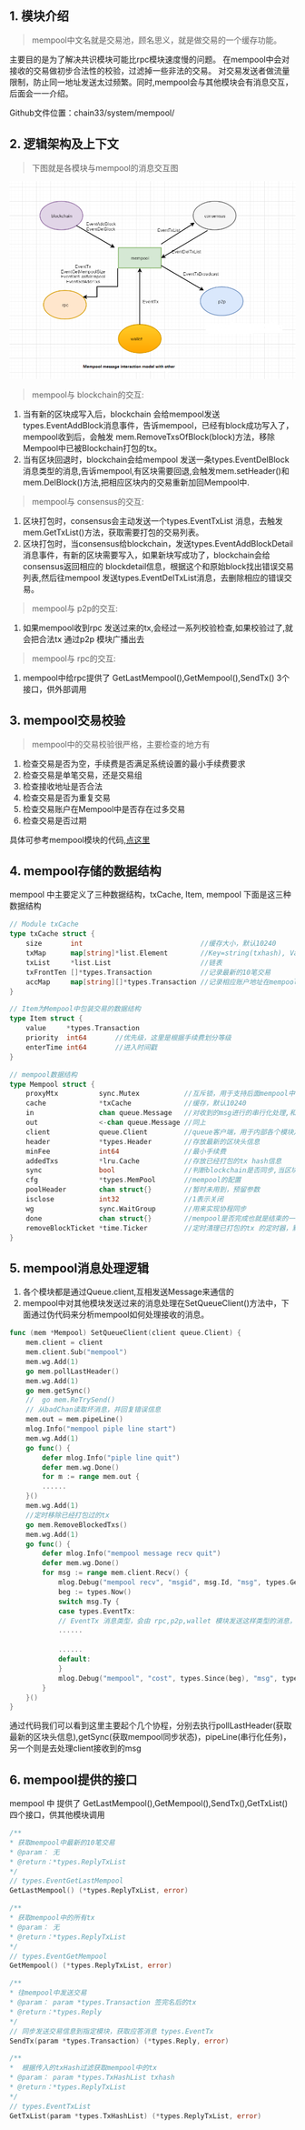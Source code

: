 ##  1. 模块介绍

> mempool中文名就是交易池，顾名思义，就是做交易的一个缓存功能。

主要目的是为了解决共识模块可能比rpc模块速度慢的问题。
在mempool中会对接收的交易做初步合法性的校验，过滤掉一些非法的交易。
对交易发送者做流量限制，防止同一地址发送太过频繁。同时,mempool会与其他模块会有消息交互，后面会一一介绍。

Github文件位置：chain33/system/mempool/

##  2. 逻辑架构及上下文

> 下图就是各模块与mempool的消息交互图

![mempool 模块交互逻辑图](./images/mempool.png)

> mempool与 blockchain的交互:

 1. 当有新的区块成写入后，blockchain 会给mempool发送types.EventAddBlock消息事件，告诉mempool，已经有block成功写入了，mempool收到后，会触发            mem.RemoveTxsOfBlock(block)方法，移除Mempool中已被Blockchain打包的tx。
 2. 当有区块回退时，blockchain会给mempool 发送一条types.EventDelBlock 消息类型的消息,告诉mempool,有区块需要回退,会触发mem.setHeader()和mem.DelBlock()方法,把相应区块内的交易重新加回Mempool中.

> mempool与 consensus的交互:

1. 区块打包时，consensus会主动发送一个types.EventTxList 消息，去触发mem.GetTxList()方法，获取需要打包的交易列表。
2. 区块打包时，当consensus给blockchain，发送types.EventAddBlockDetail消息事件，有新的区块需要写入，如果新块写成功了，blockchain会给consensus返回相应的          blockdetail信息，根据这个和原始block找出错误交易列表,然后往mempool 发送types.EventDelTxList消息，去删除相应的错误交易。

> mempool与 p2p的交互:

 1. 如果mempool收到rpc 发送过来的tx,会经过一系列校验检查,如果校验过了,就会把合法tx 通过p2p 模块广播出去

> mempool与 rpc的交互:

 1. mempool中给rpc提供了 GetLastMempool(),GetMempool(),SendTx() 3个接口，供外部调用

## 3. mempool交易校验

> mempool中的交易校验很严格，主要检查的地方有

 1. 检查交易是否为空，手续费是否满足系统设置的最小手续费要求
 2. 检查交易是单笔交易，还是交易组
 3. 检查接收地址是否合法
 4. 检查交易是否为重复交易
 5. 检查交易账户在Mempool中是否存在过多交易
 6. 检查交易是否过期

具体可参考mempool模块的代码,<a href="https://github.com/33cn/chain33/blob/master/mempool/check.go" target="_blank">点这里</a>

## 4. mempool存储的数据结构

mempool 中主要定义了三种数据结构，txCache, Item, mempool
下面是这三种数据结构

```go
// Module txCache
type txCache struct {
	size       int                             //缓存大小，默认10240
	txMap      map[string]*list.Element        //Key=string(txhash), Value= Item
	txList     *list.List                      //链表
	txFrontTen []*types.Transaction            //记录最新的10笔交易
	accMap     map[string][]*types.Transaction //记录相应账户地址在mempool已经有多少笔交易了，同一个地址（tx.from)最多只有100笔
}
```

```go
// Item为Mempool中包装交易的数据结构
type Item struct {
	value     *types.Transaction
	priority  int64       //优先级，这里是根据手续费划分等级
	enterTime int64       //进入时间戳
}
```

```go
// mempool数据结构
type Mempool struct {
	proxyMtx          sync.Mutex           //互斥锁，用于支持后面mempool中的多个协程之间的并发操作 
	cache             *txCache             //缓存，默认10240
	in                chan queue.Message   //对收到的msg进行的串行化处理,和out配合一起使用，主要处理EventTx消息
	out               <-chan queue.Message //同上
	client            queue.Client         //queue客户端，用于内部各个模块之间的通信
	header            *types.Header        //存放最新的区块头信息 
	minFee            int64                //最小手续费
	addedTxs          *lru.Cache           //存放已经打包的tx hash信息
	sync              bool                 //判断blockchain是否同步,当区块没有同步的话，是没法成功往mempool发送新的交易的
	cfg               *types.MemPool       //mempool的配置
	poolHeader        chan struct{}        //暂时未用到，预留参数
	isclose           int32                //1表示关闭
	wg                sync.WaitGroup       //用来实现协程同步
	done              chan struct{}        //mempool是否完成也就是结束的一种信号
	removeBlockTicket *time.Ticker         //定时清理已打包的tx 的定时器，默认一分钟
}
```
## 5. mempool消息处理逻辑

 1. 各个模块都是通过Queue.client,互相发送Message来通信的
 2. mempool中对其他模块发送过来的消息处理在SetQueueClient()方法中，下面通过伪代码来分析mempool如何处理接收的消息。

```go
func (mem *Mempool) SetQueueClient(client queue.Client) {
	mem.client = client
	mem.client.Sub("mempool")
	mem.wg.Add(1)
	go mem.pollLastHeader()
	mem.wg.Add(1)
	go mem.getSync()
	//	go mem.ReTrySend()
	// 从badChan读取坏消息，并回复错误信息
	mem.out = mem.pipeLine()
	mlog.Info("mempool piple line start")
	mem.wg.Add(1)
	go func() {
		defer mlog.Info("piple line quit")
		defer mem.wg.Done()
		for m := range mem.out {
        ......
	}()
	mem.wg.Add(1)
	//定时移除已经打包过的tx
	go mem.RemoveBlockedTxs()
	mem.wg.Add(1)
	go func() {
		defer mlog.Info("mempool message recv quit")
		defer mem.wg.Done()
		for msg := range mem.client.Recv() {
			mlog.Debug("mempool recv", "msgid", msg.Id, "msg", types.GetEventName(int(msg.Ty)))
			beg := types.Now()
			switch msg.Ty {
			case types.EventTx:
			// EventTx 消息类型，会由 rpc,p2p,wallet 模块发送这样类型的消息，同时附带一笔tx
			......
			
			......
			default:
			}
			mlog.Debug("mempool", "cost", types.Since(beg), "msg", types.GetEventName(int(msg.Ty)))
		}
	}()
}
```
通过代码我们可以看到这里主要起个几个协程，分别去执行pollLastHeader(获取最新的区块头信息),getSync(获取mempool同步状态)，pipeLine(串行化任务)，另一个则是去处理client接收到的msg

## 6. mempool提供的接口

 mempool 中 提供了 GetLastMempool(),GetMempool(),SendTx(),GetTxList()四个接口，供其他模块调用

```go
/**
* 获取mempool中最新的10笔交易
* @param： 无
* @return：*types.ReplyTxList
*/
// types.EventGetLastMempool
GetLastMempool() (*types.ReplyTxList, error)
```

```go
/**
* 获取mempool中的所有tx
* @param： 无
* @return：*types.ReplyTxList
*/
// types.EventGetMempool
GetMempool() (*types.ReplyTxList, error)
```

```go
/**
* 往mempool中发送交易
* @param： param *types.Transaction 签完名后的tx
* @return：*types.Reply
*/
// 同步发送交易信息到指定模块，获取应答消息 types.EventTx
SendTx(param *types.Transaction) (*types.Reply, error)
```

```go
/**
*  根据传入的txHash过滤获取mempool中的tx
* @param： param *types.TxHashList txhash
* @return：*types.ReplyTxList
*/
// types.EventTxList
GetTxList(param *types.TxHashList) (*types.ReplyTxList, error)
```
